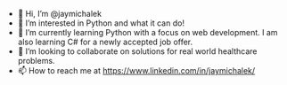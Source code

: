 - 👋 Hi, I’m @jaymichalek
- 👀 I’m interested in Python and what it can do!
- 🌱 I’m currently learning Python with a focus on web development. I am also learning C# for a newly accepted job offer.
- 💞️ I’m looking to collaborate on solutions for real world healthcare problems.
- 📫 How to reach me at https://www.linkedin.com/in/jaymichalek/
<!---
jaymichalek/jaymichalek is a ✨ special ✨ repository because its `README.md` (this file) appears on your GitHub profile.
You can click the Preview link to take a look at your changes.
--->
